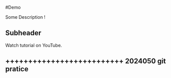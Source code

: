 #Demo

Some Description !

## Subheader

Watch tutorial on YouTube.

++++++++++++++++++++++++++
2024050 git pratice
---------------------------






